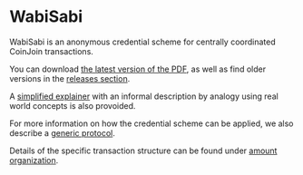 # WabiSabi

WabiSabi is an anonymous credential scheme for centrally coordinated CoinJoin
transactions.

You can download [the latest version of the
PDF](https://github.com/zkSNACKs/WabiSabi/releases/latest/download/WabiSabi.pdf),
as well as find older versions in the [releases
section](https://github.com/zksnacks/wabisabi/releases).

A [simplified explainer](./explainer.md) with an informal description by
analogy using real world concepts is also provoided.

For more information on how the credential scheme can be applied, we also
describe a [generic protocol](./protocol.md).

Details of the specific transaction structure can be found under [amount organization](./amounts.md).
